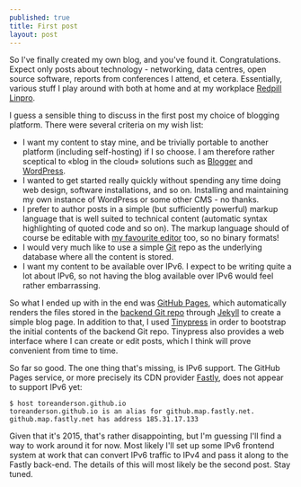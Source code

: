 ```yaml
---
published: true
title: First post
layout: post
---
```

So I've finally created my own blog, and you've found it. Congratulations. Expect only posts about technology - networking, data centres, open source software, reports from conferences I attend, et cetera. Essentially, various stuff I play around with both at home and at my workplace [Redpill Linpro](http://www.redpill-linpro.com).

I guess a sensible thing to discuss in the first post my choice of blogging platform. There were several criteria on my wish list:

* I want my content to stay mine, and be trivially portable to another platform (including self-hosting) if I so choose. I am therefore rather sceptical to «blog in the cloud» solutions such as [Blogger](https://www.blogger.com) and [WordPress](https://wordpress.com/).
* I wanted to get started really quickly without spending any time doing web design, software installations, and so on. Installing and maintaining my own instance of WordPress or some other CMS - no thanks.
* I prefer to author posts in a simple (but sufficiently powerful) markup language that is well suited to technical content (automatic syntax highlighting of quoted code and so on). The markup language should of course be editable with [my favourite editor](http://www.vim.org) too, so no binary formats! 
* I would very much like to use a simple [Git](http://www.git-scm.com) repo as the underlying database where all the content is stored.
* I want my content to be available over IPv6. I expect to be writing quite a lot about IPv6, so not having the blog available over IPv6 would feel rather embarrassing.

So what I ended up with in the end was [GitHub Pages](https://pages.github.com/), which automatically renders the files stored in the [backend Git repo](http://github.com/toreanderson/toreanderson.github.io) through [Jekyll](http://jekyllrb.com/) to create a simple blog page. In addition to that, I used [Tinypress](https://tinypress.co) in order to bootstrap the initial contents of the backend Git repo. Tinypress also provides a web interface where I can create or edit posts, which I think will prove convenient from time to time.

So far so good. The one thing that's missing, is IPv6 support. The GitHub Pages service, or more precisely its CDN provider [Fastly](https://www.fastly.com/), does not appear to support IPv6 yet:

    $ host toreanderson.github.io
    toreanderson.github.io is an alias for github.map.fastly.net.
    github.map.fastly.net has address 185.31.17.133

Given that it's 2015, that's rather disappointing, but I'm guessing I'll find a way to work around it for now. Most likely I'll set up some IPv6 frontend system at work that can convert IPv6 traffic to IPv4 and pass it along to the Fastly back-end. The details of this will most likely be the second post. Stay tuned.